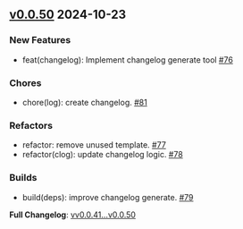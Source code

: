 ## [v0.0.50](https://github.com/openimsdk/actions-test/releases/tag/v0.0.50) 2024-10-23

### New Features
* feat(changelog): Implement changelog generate tool [#76](https://github.com/openimsdk/actions-test/pull/76)

### Chores
* chore(log): create changelog. [#81](https://github.com/openimsdk/actions-test/pull/81)

### Refactors
* refactor: remove unused template. [#77](https://github.com/openimsdk/actions-test/pull/77)
* refactor(clog): update changelog logic. [#78](https://github.com/openimsdk/actions-test/pull/78)

### Builds
* build(deps): improve changelog generate. [#79](https://github.com/openimsdk/actions-test/pull/79)

**Full Changelog**: [vv0.0.41...v0.0.50](https://github.com/openimsdk/actions-test/compare/v0.0.41...v0.0.50)

